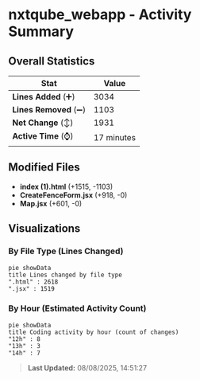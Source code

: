 # nxtqube_webapp - Activity Summary 

## Overall Statistics

| Stat                   | Value                                                             |
| ---------------------- | ----------------------------------------------------------------- |
| **Lines Added** (➕)   | 3034                                          |
| **Lines Removed** (➖) | 1103                                        |
| **Net Change** (↕)    | 1931                |
| **Active Time** (⌚)   | 17 minutes |


## Modified Files
- **index (1).html** (+1515, -1103)
- **CreateFenceForm.jsx** (+918, -0)
- **Map.jsx** (+601, -0)

## Visualizations

### By File Type (Lines Changed)

```mermaid
pie showData
title Lines changed by file type
".html" : 2618
".jsx" : 1519
```

### By Hour (Estimated Activity Count)

```mermaid
pie showData
title Coding activity by hour (count of changes)
"12h" : 8
"13h" : 3
"14h" : 7
```


> **Last Updated:** 08/08/2025, 14:51:27